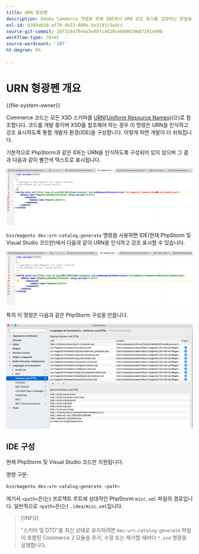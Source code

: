 ```yaml
---
title: URN 형광펜
description: Adobe Commerce 개발을 위해 IDE에서 URN 강조 표시를 설정하는 방법을 알아봅니다. XSD 스키마 구성 및 개발 최적화를 살펴봅니다.
exl-id: 6389ab58-af70-4b33-800e-be3191c5a4cc
source-git-commit: 10f324478e9a5e80fc4d28ce680929687291e990
workflow-type: tm+mt
source-wordcount: '187'
ht-degree: 0%

---
```


# URN 형광펜 개요

{{file-system-owner}}

Commerce 코드는 모든 XSD 스키마를 [URN(Uniform Resource Names)](https://www.ietf.org/rfc/rfc2141.txt)&#x200B;(으)로 참조합니다. 코드를 개발 중이며 XSD를 참조해야 하는 경우 이 명령은 URN을 인식하고 강조 표시하도록 통합 개발자 환경(IDE)을 구성합니다. 이렇게 하면 개발이 더 쉬워집니다.

기본적으로 PhpStorm과 같은 IDE는 URN을 인식하도록 구성되어 있지 않으며 그 결과 다음과 같이 빨간색 텍스트로 표시됩니다.

![PhpStorm이 URN을 인식하도록 구성되지 않음](../../assets/configuration/urn-before.png)

`bin/magento dev:urn-catalog:generate` 명령을 사용하면 IDE(현재 PhpStorm 및 Visual Studio 코드만)에서 다음과 같이 URN을 인식하고 강조 표시할 수 있습니다.

![IDE에서 URN을 인식하도록 설정](../../assets/configuration/urn-after.png)

특히 이 명령은 다음과 같은 PhpStorm 구성을 만듭니다.

![PhpStorm 구성 예제](../../assets/configuration/urn-settings.png)

## IDE 구성

현재 PhpStorm 및 Visual Studio 코드만 지원됩니다.

명령 구문:

```bash
bin/magento dev:urn-catalog:generate <path>
```

여기서 `<path>`은(는) 프로젝트 루트에 상대적인 PhpStorm `misc.xml` 파일의 경로입니다. 일반적으로 `<path>`은(는) `.idea/misc.xml`입니다.

>[!INFO]
>
>&quot;스키마 및 DTD&quot;를 최신 상태로 유지하려면 `dev:urn-catalog:generate` 파일이 포함된 Commerce 2 모듈을 추가, 수정 또는 제거할 때마다 `*.xsd` 명령을 실행합니다.
